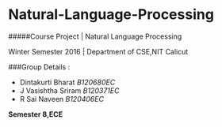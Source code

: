 # Natural-Language-Processing
#####Course Project | Natural Language Processing

Winter Semester 2016 | Department of CSE,NIT Calicut

###Group Details :

* Dintakurti Bharat   *B120680EC*
* J Vasishtha Sriram  *B120371EC*
* R Sai Naveen        *B120406EC*

**Semester 8,ECE** 
